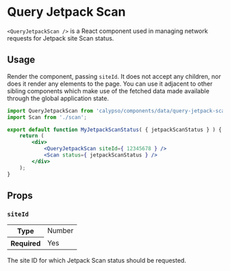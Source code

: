 # Query Jetpack Scan

`<QueryJetpackScan />` is a React component used in managing network requests for Jetpack site Scan status.

## Usage

Render the component, passing `siteId`. It does not accept any children, nor does it render any elements to the page. You can use it adjacent to other sibling components which make use of the fetched data made available through the global application state.

```jsx
import QueryJetpackScan from 'calypso/components/data/query-jetpack-scan';
import Scan from './scan';

export default function MyJetpackScanStatus( { jetpackScanStatus } ) {
	return (
		<div>
			<QueryJetpackScan siteId={ 12345678 } />
			<Scan status={ jetpackScanStatus } />
		</div>
	);
}
```

## Props

### `siteId`

<table>
	<tr><th>Type</th><td>Number</td></tr>
	<tr><th>Required</th><td>Yes</td></tr>
</table>

The site ID for which Jetpack Scan status should be requested.
